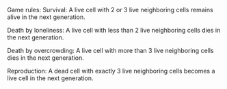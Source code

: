 Game rules:
Survival: A live cell with 2 or 3 live neighboring cells remains alive in the next generation.

Death by loneliness: A live cell with less than 2 live neighboring cells dies in the next generation.

Death by overcrowding: A live cell with more than 3 live neighboring cells dies in the next generation.

Reproduction: A dead cell with exactly 3 live neighboring cells becomes a live cell in the next generation.

